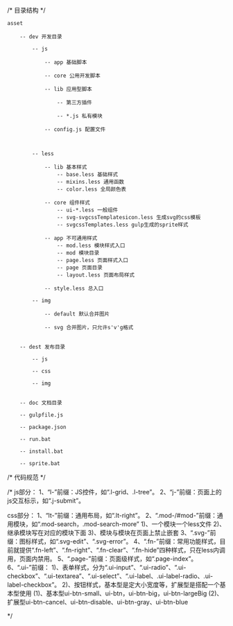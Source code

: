 /* 目录结构 */
  
	asset
	   
		-- dev 开发目录
		   
			-- js
			
				-- app 基础脚本
				
				-- core 公用开发脚本
				
				-- lib 应用型脚本
					
					-- 第三方插件
					
					-- *.js 私有模块
					
				-- config.js 配置文件
				
				
				
			-- less
				
				-- lib 基本样式
					-- base.less 基础样式
					-- mixins.less 通用函数		
					-- color.less 全局颜色表		
					
				-- core 组件样式
					-- ui-*.less 一般组件
					-- svg-svgcssTemplatesicon.less 生成svg的css模板
					-- svgcssTemplates.less gulp生成的sprite样式
				
				-- app 不可通用样式
					-- mod.less 模块样式入口
					-- mod 模块目录
					-- page.less 页面样式入口
					-- page 页面目录
					-- layout.less 页面布局样式
					
				-- style.less 总入口
				
			-- img
				
				-- default 默认合并图片
				
				-- svg 合并图片，只允许s'v'g格式
				
		   
		-- dest 发布目录
	   
			-- js
		   
			-- css
		   
			-- img

				
		-- doc 文档目录
		
		-- gulpfile.js
		
		-- package.json
		
		-- run.bat
		
		-- install.bat
		
		-- sprite.bat
	
	

/* 代码规范 */	

/*
js部分：
1、“l-”前缀：JS控件，如“.l-grid、.l-tree”。
2、“j-”前缀：页面上的js交互标示，如“.j-submit”。

css部分：
1、“lt-”前缀：通用布局，如“.lt-right”。
2、“.mod-/#mod-”前缀：通用模块，如“.mod-search，.mod-search-more”
	1)、一个模块一个less文件
	2)、继承模块写在对应的模块下面
	3)、模块与模块在页面上禁止嵌套
3、“.svg-”前缀：图标样式，如“.svg-edit”、“.svg-error”。
4、“.fn-”前缀：常用功能样式，目前就提供“.fn-left”、“.fn-right”、“.fn-clear”、“.fn-hide”四种样式，只在less内调用，页面内禁用。
5、“.page-”前缀：页面级样式，如“.page-index”。
6、“.ui-”前缀：
	1)、表单样式，分为“.ui-input”、“.ui-radio”、“.ui-checkbox”、“.ui-textarea”、“.ui-select”、“.ui-label、.ui-label-radio、.ui-label-checkbox”。
	2)、按钮样式，基本型是定大小宽度等，扩展型是搭配一个基本型使用
		(1)、基本型ui-btn-small、ui-btn，ui-btn-big，ui-btn-largeBig
		(2)、扩展型ui-btn-cancel、ui-btn-disable、ui-btn-gray、ui-btn-blue

*/
	
